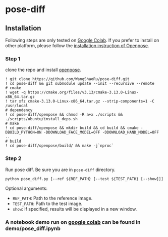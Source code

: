 # pose-diff

## Installation

Following steps are only tested on [Google Colab](https://colab.research.google.com/). If you prefer to install on other platform, please follow the [installation instruction of Openpose](https://github.com/CMU-Perceptual-Computing-Lab/openpose/blob/master/doc/installation.md).

### Step 1
clone the repo and install [openpose](https://github.com/CMU-Perceptual-Computing-Lab/openpose).
```
! git clone https://github.com/WangShaoRu/pose-diff.git
! cd pose-diff && git submodule update --init --recursive --remote
# cmake
! wget -q https://cmake.org/files/v3.13/cmake-3.13.0-Linux-x86_64.tar.gz
! tar xfz cmake-3.13.0-Linux-x86_64.tar.gz --strip-components=1 -C /usr/local
# dependency
! cd pose-diff/openpose && chmod -R a+x ./scripts && ./scripts/ubuntu/install_deps.sh
# make
! cd pose-diff/openpose && mkdir build && cd build && cmake -DBUILD_PYTHON=ON -DDOWNLOAD_FACE_MODEL=OFF -DDOWNLOAD_HAND_MODEL=OFF ..
# build
! cd pose-diff/openpose/build/ && make -j`nproc`
```

### Step 2
Run pose diff. Be sure you are in `pose-diff` directory.
```
python pose_diff.py [--ref ${REF_PATH} [--test ${TEST_PATH} [--show]]]
```
Optional arguments:
- `REF_PATH`: Path to the reference image.
- `TEST_PATH`: Path to the test image.
- `show`: If specified, results will be displayed in a new window.

### A notebook demo run on [google colab](https://colab.research.google.com/) can be found in demo/pose_diff.ipynb